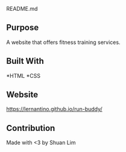 README.md

## Purpose
A website that offers fitness training services.

## Built With 
*HTML
*CSS

## Website
https://lernantino.github.io/run-buddy/

## Contribution
Made with <3 by Shuan Lim
